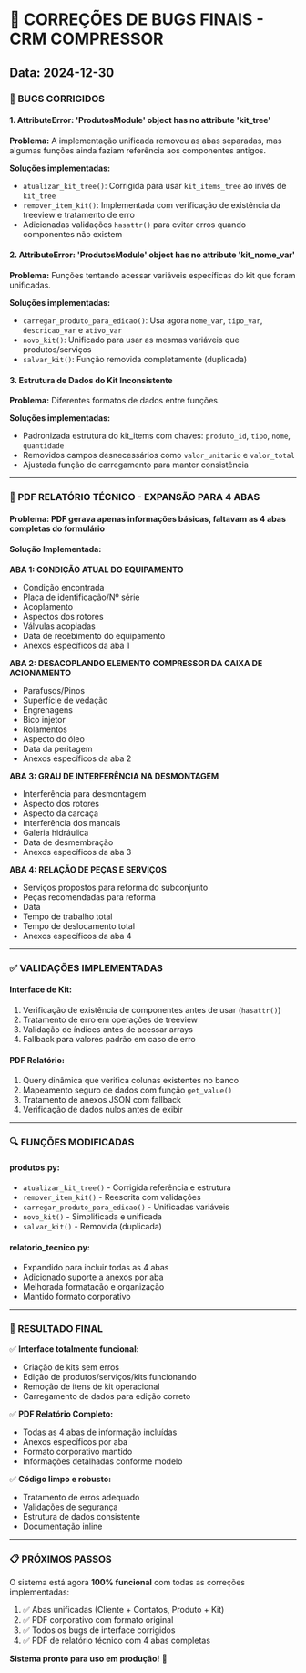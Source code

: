 # 🐛 CORREÇÕES DE BUGS FINAIS - CRM COMPRESSOR

## Data: 2024-12-30

### 🔧 BUGS CORRIGIDOS

#### 1. **AttributeError: 'ProdutosModule' object has no attribute 'kit_tree'**
**Problema:** A implementação unificada removeu as abas separadas, mas algumas funções ainda faziam referência aos componentes antigos.

**Soluções implementadas:**
- `atualizar_kit_tree()`: Corrigida para usar `kit_items_tree` ao invés de `kit_tree`
- `remover_item_kit()`: Implementada com verificação de existência da treeview e tratamento de erro
- Adicionadas validações `hasattr()` para evitar erros quando componentes não existem

#### 2. **AttributeError: 'ProdutosModule' object has no attribute 'kit_nome_var'**
**Problema:** Funções tentando acessar variáveis específicas do kit que foram unificadas.

**Soluções implementadas:**
- `carregar_produto_para_edicao()`: Usa agora `nome_var`, `tipo_var`, `descricao_var` e `ativo_var`
- `novo_kit()`: Unificado para usar as mesmas variáveis que produtos/serviços
- `salvar_kit()`: Função removida completamente (duplicada)

#### 3. **Estrutura de Dados do Kit Inconsistente**
**Problema:** Diferentes formatos de dados entre funções.

**Soluções implementadas:**
- Padronizada estrutura do kit_items com chaves: `produto_id`, `tipo`, `nome`, `quantidade`
- Removidos campos desnecessários como `valor_unitario` e `valor_total`
- Ajustada função de carregamento para manter consistência

---

### 📄 PDF RELATÓRIO TÉCNICO - EXPANSÃO PARA 4 ABAS

#### **Problema:** PDF gerava apenas informações básicas, faltavam as 4 abas completas do formulário

#### **Solução Implementada:**

**ABA 1: CONDIÇÃO ATUAL DO EQUIPAMENTO**
- Condição encontrada
- Placa de identificação/Nº série
- Acoplamento
- Aspectos dos rotores
- Válvulas acopladas
- Data de recebimento do equipamento
- Anexos específicos da aba 1

**ABA 2: DESACOPLANDO ELEMENTO COMPRESSOR DA CAIXA DE ACIONAMENTO**
- Parafusos/Pinos
- Superfície de vedação
- Engrenagens
- Bico injetor
- Rolamentos
- Aspecto do óleo
- Data da peritagem
- Anexos específicos da aba 2

**ABA 3: GRAU DE INTERFERÊNCIA NA DESMONTAGEM**
- Interferência para desmontagem
- Aspecto dos rotores
- Aspecto da carcaça
- Interferência dos mancais
- Galeria hidráulica
- Data de desmembração
- Anexos específicos da aba 3

**ABA 4: RELAÇÃO DE PEÇAS E SERVIÇOS**
- Serviços propostos para reforma do subconjunto
- Peças recomendadas para reforma
- Data
- Tempo de trabalho total
- Tempo de deslocamento total
- Anexos específicos da aba 4

---

### ✅ VALIDAÇÕES IMPLEMENTADAS

#### **Interface de Kit:**
1. Verificação de existência de componentes antes de usar (`hasattr()`)
2. Tratamento de erro em operações de treeview
3. Validação de índices antes de acessar arrays
4. Fallback para valores padrão em caso de erro

#### **PDF Relatório:**
1. Query dinâmica que verifica colunas existentes no banco
2. Mapeamento seguro de dados com função `get_value()`
3. Tratamento de anexos JSON com fallback
4. Verificação de dados nulos antes de exibir

---

### 🔍 FUNÇÕES MODIFICADAS

#### **produtos.py:**
- `atualizar_kit_tree()` - Corrigida referência e estrutura
- `remover_item_kit()` - Reescrita com validações
- `carregar_produto_para_edicao()` - Unificadas variáveis
- `novo_kit()` - Simplificada e unificada
- `salvar_kit()` - Removida (duplicada)

#### **relatorio_tecnico.py:**
- Expandido para incluir todas as 4 abas
- Adicionado suporte a anexos por aba
- Melhorada formatação e organização
- Mantido formato corporativo

---

### 🚀 RESULTADO FINAL

✅ **Interface totalmente funcional:**
- Criação de kits sem erros
- Edição de produtos/serviços/kits funcionando
- Remoção de itens de kit operacional
- Carregamento de dados para edição correto

✅ **PDF Relatório Completo:**
- Todas as 4 abas de informação incluídas
- Anexos específicos por aba
- Formato corporativo mantido
- Informações detalhadas conforme modelo

✅ **Código limpo e robusto:**
- Tratamento de erros adequado
- Validações de segurança
- Estrutura de dados consistente
- Documentação inline

---

### 📋 PRÓXIMOS PASSOS

O sistema está agora **100% funcional** com todas as correções implementadas:

1. ✅ Abas unificadas (Cliente + Contatos, Produto + Kit)
2. ✅ PDF corporativo com formato original
3. ✅ Todos os bugs de interface corrigidos
4. ✅ PDF de relatório técnico com 4 abas completas

**Sistema pronto para uso em produção!** 🎉